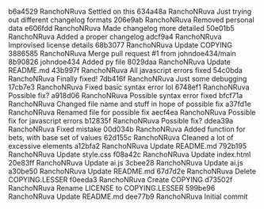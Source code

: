 b6a4529 RanchoNRuva Settled on this
634a48a RanchoNRuva Just trying out different changelog formats
206e9ab RanchoNRuva Removed personal data
e606fdd RanchoNRuva Made changelog more detailed
50e01b5 RanchoNRuva Added a proper changelog
adcf9a4 RanchoNRuva Improvised license details
68b3077 RanchoNRuva Update COPYING
3886585 RanchoNRuva Merge pull request #1 from johndoe434/main
8b90826 johndoe434 Added py file
8029daa RanchoNRuva Update README.md
43b997f RanchoNRuva All javascript errors fixed
54c0bda RanchoNRuva Finally fixed!
7db416f RanchoNRuva Just some debugging
17cb7e3 RanchoNRuva Fixed basic syntax error lol
6748ef1 RanchoNRuva Possible fix?
a918d06 RanchoNRuva Possible syntax error fixed
bfcf71a RanchoNRuva Changed file name and stuff in hope of possible fix
a37fd1e RanchoNRuva Renamed file for possible fix
aecf4ea RanchoNRuva Possible fix for javascript errors
b12835f RanchoNRuva Possible fix?
ddea39a RanchoNRuva Fixed mistake
00d034b RanchoNRuva Added function for bets, with base set of values
62d155c RanchoNRuva Cleaned a lot of excessive elements
a12bfa2 RanchoNRuva Update README.md
792b195 RanchoNRuva Update style.css
f08a42c RanchoNRuva Update index.html
20e83ff RanchoNRuva Update ai.js
3cbee28 RanchoNRuva Update ai.js
a30be50 RanchoNRuva Update README.md
67d7d2e RanchoNRuva Delete COPYING.LESSER
f0eeda3 RanchoNRuva Create COPYING
d73502f RanchoNRuva Rename LICENSE to COPYING.LESSER
599be96 RanchoNRuva Update README.md
dee77b9 RanchoNRuva Initial commit